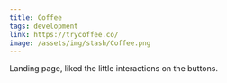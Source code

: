 ```yaml
---
title: Coffee
tags: development
link: https://trycoffee.co/
image: /assets/img/stash/Coffee.png
---
```

Landing page, liked the little interactions on the buttons.